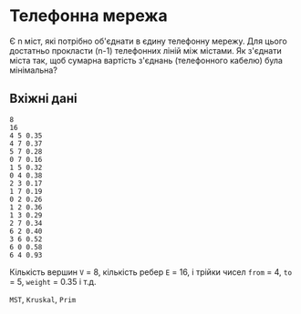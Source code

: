 # Телефонна мережа

Є n міст, які потрібно об'єднати в єдину телефонну мережу. Для цього достатньо прокласти (n-1) телефонних ліній між містами. Як з'єднати міста так, щоб сумарна вартість з'єднань (телефонного кабелю) була мінімальна?

## Вхіжні дані
```
8
16
4 5 0.35
4 7 0.37
5 7 0.28
0 7 0.16
1 5 0.32
0 4 0.38
2 3 0.17
1 7 0.19
0 2 0.26
1 2 0.36
1 3 0.29
2 7 0.34
6 2 0.40
3 6 0.52
6 0 0.58
6 4 0.93
```

Кількість вершин `V` = 8, кількість ребер `E` = 16, і трійки чисел `from` = 4, `to` = 5, `weight` = 0.35 і т.д.

`MST`, `Kruskal`, `Prim`